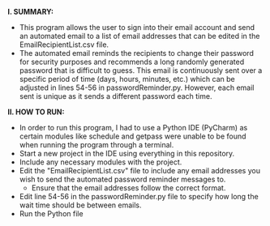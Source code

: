 <b>I. SUMMARY:</b>
- This program allows the user to sign into their email account and send an automated email to a list of email addresses that can be edited in the EmailRecipientList.csv file.
- The automated email reminds the recipients to change their password for security purposes and recommends a long randomly generated password that is difficult to guess. This email is continuously sent over a specific period of time (days, hours, minutes, etc.) which can be adjusted in lines 54-56 in passwordReminder.py. However, each email sent is unique as it sends a different password each time.

<b>II. HOW TO RUN:</b>
- In order to run this program, I had to use a Python IDE (PyCharm) as certain modules like schedule and getpass were unable to be found when running the program through a terminal.
- Start a new project in the IDE using everything in this repository.
- Include any necessary modules with the project.
- Edit the "EmailRecipientList.csv" file to include any email addresses you wish to send the automated password reminder messages to.
  - Ensure that the email addresses follow the correct format.
- Edit line 54-56 in the passwordReminder.py file to specify how long the wait time should be between emails.
- Run the Python file
